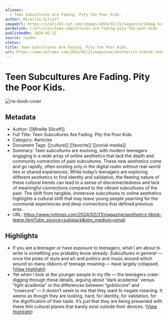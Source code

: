 ```yaml
---
aliases:
  - Teen Subcultures Are Fading. Pity the Poor Kids.
author: Mireille Silcoff
imageUrl: https://static01.nyt.com/images/2024/02/25/magazine/25mag-Screenland-01/25mag-Screenland-01-facebookJumbo.jpg
permalink: l/articles/teen-subcultures-are-fading-pity-the-poor-kids
publishedOn: 2024-02-21
source: reader
status: 
title: Teen Subcultures Are Fading. Pity the Poor Kids.
url: https://www.nytimes.com/2024/02/21/magazine/aesthetics-tiktok-teens.html?utm_source=substack&utm_medium=email
---
```

# Teen Subcultures Are Fading. Pity the Poor Kids.

![rw-book-cover](https://static01.nyt.com/images/2024/02/25/magazine/25mag-Screenland-01/25mag-Screenland-01-facebookJumbo.jpg)

## Metadata

- Author: [[Mireille Silcoff]]
- Full Title: Teen Subcultures Are Fading. Pity the Poor Kids.
- Category: #articles
- Document Tags: [[culture]] [[favorite]] [[social-media]]
- Summary: Teen subcultures are evolving, with modern teenagers engaging in a wide array of online aesthetics that lack the depth and community connection of past subcultures. These new aesthetics come and go rapidly, often existing only in the digital realm without real-world ties or shared experiences. While today’s teenagers are exploring different aesthetics to find identity and validation, the fleeting nature of these cultural trends can lead to a sense of disconnectedness and lack of meaningful connections compared to the vibrant subcultures of the past. The shift from tangible, immersive subcultures to online aesthetics highlights a cultural shift that may leave young people yearning for the communal experiences and deep connections that defined previous eras.
- URL: https://www.nytimes.com/2024/02/21/magazine/aesthetics-tiktok-teens.html?utm_source=substack&utm_medium=email

## Highlights

- If you are a teenager or have exposure to teenagers, what I am about to write is something you probably know already. Subcultures _in general_ — once the poles of style and art and politics and music around which wound so many ribbons of teenage meaning — have largely collapsed. ([View Highlight](https://read.readwise.io/read/01hqr1dgtv16qavmdgyfhpmf7h))
- Yet when I look at the younger people in my life — the teenagers crate-digging through these details, arguing about “dark academia” versus “light academia” or the differences between “goblincore” and “crowcore” — it doesn’t seem to me that they want to negate meaning. It seems as though they are looking, hard, for identity, for validation, for the dignification of their taste. It’s just that they are being presented with these thin cultural planes that barely exist outside their devices. ([View Highlight](https://read.readwise.io/read/01hqr1g6were4933bmbnx746kv))
